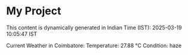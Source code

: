 # My Project

This content is dynamically generated in Indian Time (IST): 2025-03-19 10:05:47 IST


Current Weather in Coimbatore:
Temperature: 27.88 °C
Condition: haze
